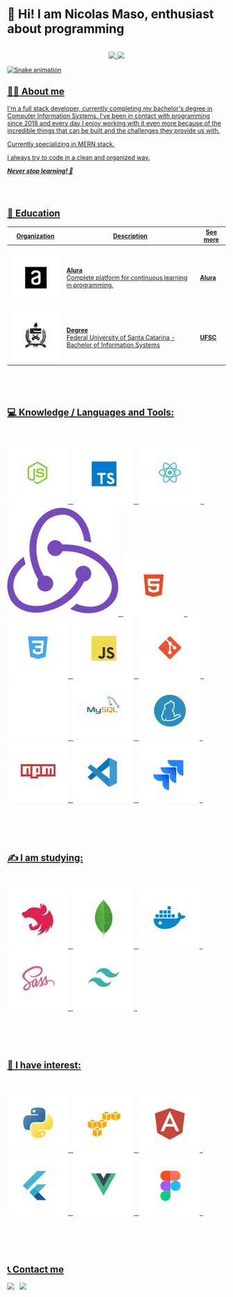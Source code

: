 # <b> 👋 Hi! I am Nicolas Maso, enthusiast about programming</b>
<br>

<div align="center">
  <a href="https://github.com/NicolasMaso">
  <img height="180em" src="https://github-readme-stats.vercel.app/api?username=NicolasMaso&show_icons=true&theme=tokyonight&include_all_commits=true&count_private=true&hide=stars"/>
  <img height="180em" src="https://github-readme-stats.vercel.app/api/top-langs/?username=NicolasMaso&layout=compact&langs_count=7&theme=tokyonight"/>
</div>
 
<div> 
  
  ![Snake animation](https://github.com/NicolasMaso/NicolasMaso/blob/output/github-contribution-grid-snake.svg)
  
</div>

  ## <b>👨‍💻 About me</b> 
I'm a full stack developer, currently completing my bachelor's degree in Computer Information Systems. I've been in contact with programming since 2018 and every day I enjoy working with it even more because of the incredible things that can be built and the challenges they provide us with.

Currently specializing in MERN stack.

I always try to code in a clean and organized way.

<p><b>

  _Never stop learning! 🚀_
</p></b>
<br><br>

## <b>🏫 Education</b>
<table>
  <thead>
    <tr>
      <th>Organization</th>
      <th>Description</th>
      <th>See more</th>
    </tr>
  </thead>

  <tbody>
    <tr>
      <td>


![Alura](./img/alura.svg)
      </td>
      <td>
        <b>[Alura](https://www.alura.com.br/)</b><br>
        Complete platform for continuous learning in programming.
      </td>
      <td>
        <b>[Alura](https://www.alura.com.br/)</b><br>
      </td>
    </tr>
    <tr>
      <td>
![UFSC](./img/ufsc.svg)
      </td>
      <td>
        <b>[Degree](https://ufsc.br/)</b><br>
        Federal University of Santa Catarina - Bachelor of Information Systems
      </td>
      <td>
        <b>[UFSC](https://ufsc.br/)</b><br>
      </td>
    </tr>
  </tbody>
</table>
<br><br><br>
  
  
  ## <b>💻 Knowledge / Languages ​​and Tools</b>:
<div style="display: inline_block; text-decoration: none; margin-bottom: 30px"><br>

  ![NodeJS](./src/nodejs.svg) &nbsp;
  ![TS](./img/typescript.svg) &nbsp;
  ![ReactJS](./src/reactjs.svg) &nbsp;
  ![Redux](./img/redux.svg) &nbsp;
  ![HTML](./src/html.svg) &nbsp;
  ![CSS](./src/css.svg) &nbsp;
  ![JS](./img/javascript.svg) &nbsp;
  ![Git](./src/git.svg) &nbsp;
  ![Github](./src/github.svg) &nbsp;
  ![MySQL](./img/mysql.svg) &nbsp;
  ![Yarn](./img/yarn.svg) &nbsp;
  ![Npm](./img/npm.svg) &nbsp;
  ![VSCode](./img/vscode.svg) &nbsp;
  ![Jira](./img/jira.svg) &nbsp;
  
</div>
<br><br><br>


## <b>✍️ I am studying:</b>
<div style="display: inline_block; text-decoration: none; margin-bottom: 30px"><br>

  
![Nestjs](./img/nestjs.svg) &nbsp;
![MongoDB](./img/mongodb.svg) &nbsp;
![Docker](./src/docker.svg) &nbsp;
![Sass](./img/sass.svg) &nbsp;
![Tailwind](./img/tailwind.svg) &nbsp;
  
</div>
<br><br><br>


## <b>🤔 I have interest: </b>
<div style="display: inline_block; text-decoration: none; margin-bottom: 30px"><br>

![Python](./img/python.svg) &nbsp;
![Amazon](./img/amazon.svg) &nbsp;
![Angular](./img/angular.svg) &nbsp;
![Flutter](./img/flutter.svg) &nbsp;
![VueJS](./src/vuejs.svg) &nbsp;
![Figma](./img/figma.svg) &nbsp;


</div>
<br><br><br>


## <b>📞 Contact me</b>
<div>

  <a href="mailto: nicolas.masopb@gmail.com"><img src="https://img.shields.io/badge/Email-nicolas.masopb@gmail.com-red?style=for-the-badge&logo=Gmail&logoColor=red"></a> &nbsp;
  <a href="https://www.linkedin.com/in/nicolasnmaso/" target="_blank"><img src="https://img.shields.io/badge/Linkedin-nicolasnmaso-blue?style=for-the-badge&logo=Linkedin&logoColor=blue"></a> &nbsp;

</div>
<br><br><br>

